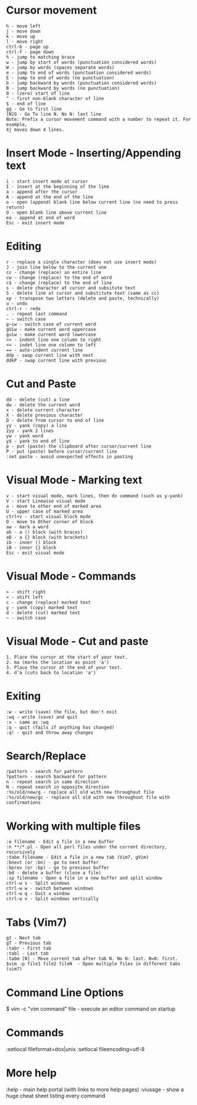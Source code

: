 
# Cursor movement

	h - move left
	j - move down
	k - move up
	l - move right
	ctrl-b - page up
	ctrl-f - page down
	% - jump to matching brace
	w - jump by start of words (punctuation considered words)
	W - jump by words (spaces separate words)
	e - jump to end of words (punctuation considered words)
	E - jump to end of words (no punctuation)
	b - jump backward by words (punctuation considered words)
	B - jump backward by words (no punctuation)
	0 - (zero) start of line
	^ - first non-blank character of line
	$ - end of line
	gg - Go to first line
	[N]G - Go To line N. No N: last line
	Note: Prefix a cursor movement command with a number to repeat it. For example,
	4j moves down 4 lines.
	
# Insert Mode - Inserting/Appending text

	i - start insert mode at cursor
	I - insert at the beginning of the line
	a - append after the cursor
	A - append at the end of the line
	o - open (append) blank line below current line (no need to press return)
	O - open blank line above current line
	ea - append at end of word
	Esc - exit insert mode
	
# Editing

	r - replace a single character (does not use insert mode)
	J - join line below to the current one
	cc - change (replace) an entire line
	cw - change (replace) to the end of word
	c$ - change (replace) to the end of line
	s - delete character at cursor and subsitute text
	S - delete line at cursor and substitute text (same as cc)
	xp - transpose two letters (delete and paste, technically)
	u - undo
	ctrl-r - redo
	. - repeat last command
	~ - switch case
	g~iw - switch case of current word
	gUiw - make current word uppercase
	guiw - make current word lowercase
	>> - indent line one column to right
	<< - indet line one column to left
	== - auto-indent current line
	ddp - swap current line with next
	ddkP - swap current line with previous

# Cut and Paste

	dd - delete (cut) a line
	dw - delete the current word
	x - delete current character
	X - delete previous character
	D - delete from cursor to end of line
	yy - yank (copy) a line
	2yy - yank 2 lines
	yw - yank word
	y$ - yank to end of line
	p - put (paste) the clipboard after cursor/current line
	P - put (paste) before cursor/current line
	:set paste - avoid unexpected effects in pasting

# Visual Mode - Marking text

	v - start visual mode, mark lines, then do command (such as y-yank)
	V - start Linewise visual mode
	o - move to other end of marked area
	U - upper case of marked area
	ctrl+v - start visual block mode
	O - move to Other corner of block
	aw - mark a word
	ab - a () block (with braces)
	aB - a {} block (with brackets)
	ib - inner () block
	iB - inner {} block
	Esc - exit visual mode

# Visual Mode - Commands

	> - shift right
	< - shift left
	c - change (replace) marked text
	y - yank (copy) marked text
	d - delete (cut) marked text
	~ - switch case

# Visual Mode - Cut and paste

	1. Place the cursor at the start of your text.
	2. ma (marks the location as point 'a')
	3. Place the cursor at the end of your text.
	4. d'a (cuts back to location 'a')

# Exiting

	:w - write (save) the file, but don't exit
	:wq - write (save) and quit
	:x - same as :wq
	:q - quit (fails if anything has changed)
	:q! - quit and throw away changes

# Search/Replace

	/pattern - search for pattern
	?pattern - search backward for pattern
	n - repeat search in same direction
	N - repeat search in opposite direction
	:%s/old/new/g - replace all old with new throughout file
	:%s/old/new/gc - replace all old with new throughout file with confirmations
	
# Working with multiple files

	:e filename - Edit a file in a new buffer
	:n **/*.pl - Open all perl files under the current directory, recursively
	:tabe filename - Edit a file in a new tab (Vim7, gVim)
	:bnext (or :bn) - go to next buffer
	:bprev (or :bp) - go to previous buffer
	:bd - delete a buffer (close a file)
	:sp filename - Open a file in a new buffer and split window
	ctrl-w s - Split windows
	ctrl-w w - switch between windows
	ctrl-w q - Quit a window
	ctrl-w v - Split windows vertically

# Tabs (Vim7)

	gt - Next tab
	gT - Previous tab
	:tabr - First tab
	:tabl - Last tab
	:tabm [N] - Move current tab after tab N. No N: last. N=0: first.
	$vim -p file1 file2 fileN  - Open multiple files in different tabs (vim7) 

# Command Line Options

  $ vim -c "vim command" file - execute an editor command on startup

# Commands

  :setlocal fileformat=dos|unix
  :setlocal fileencoding=utf-8

# More help

  :help - main help portal (with links to more help pages)
  :viusage - show a huge cheat sheet listing every command
 